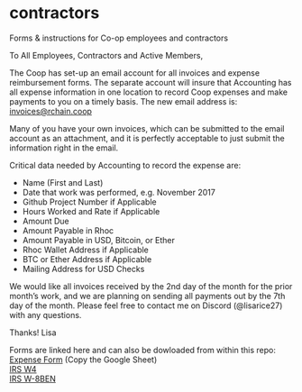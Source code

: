 # contractors
Forms &amp; instructions for Co-op employees and contractors

To All Employees, Contractors and Active Members,

The Coop has set-up an email account for all invoices and expense reimbursement forms. The separate
account will insure that Accounting has all expense information in one location to record Coop expenses
and make payments to you on a timely basis. The new email address is: invoices@rchain.coop

Many of you have your own invoices, which can be submitted to the email account as an attachment,
and it is perfectly acceptable to just submit the information right in the email.

Critical data needed by Accounting to record the expense are:
- Name (First and Last)
- Date that work was performed, e.g. November 2017
- Github Project Number if Applicable
- Hours Worked and Rate if Applicable
- Amount Due
- Amount Payable in Rhoc
- Amount Payable in USD, Bitcoin, or Ether
- Rhoc Wallet Address if Applicable
- BTC or Ether Address if Applicable
- Mailing Address for USD Checks

We would like all invoices received by the 2nd day of the month for the prior month’s work, and we are
planning on sending all payments out by the 7th day of the month.
Please feel free to contact me on Discord (@lisarice27) with any questions.

Thanks!
Lisa

Forms are linked here and can also be dowloaded from within this repo:  
[Expense Form](https://docs.google.com/spreadsheets/d/12EsNcIyk0B3qXzcVXkg8s4VfqVlh8wM4lGZfjwVw_ow/edit#gid=437415278) (Copy the Google Sheet)  
[IRS W4](https://www.irs.gov/pub/irs-pdf/fw4.pdf)  
[IRS W-8BEN](https://www.irs.gov/pub/irs-pdf/fw8ben.pdf)
